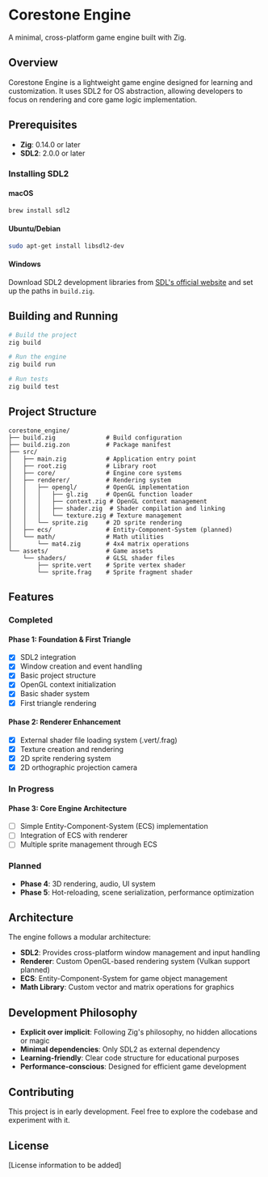 # Corestone Engine

A minimal, cross-platform game engine built with Zig.

## Overview

Corestone Engine is a lightweight game engine designed for learning and customization. It uses SDL2 for OS abstraction, allowing developers to focus on rendering and core game logic implementation.

## Prerequisites

- **Zig**: 0.14.0 or later
- **SDL2**: 2.0.0 or later

### Installing SDL2

#### macOS
```bash
brew install sdl2
```

#### Ubuntu/Debian
```bash
sudo apt-get install libsdl2-dev
```

#### Windows
Download SDL2 development libraries from [SDL's official website](https://www.libsdl.org/download-2.0.php) and set up the paths in `build.zig`.

## Building and Running

```bash
# Build the project
zig build

# Run the engine
zig build run

# Run tests
zig build test
```

## Project Structure

```
corestone_engine/
├── build.zig              # Build configuration
├── build.zig.zon          # Package manifest
├── src/
│   ├── main.zig           # Application entry point
│   ├── root.zig           # Library root
│   ├── core/              # Engine core systems
│   ├── renderer/          # Rendering system
│   │   ├── opengl/        # OpenGL implementation
│   │   │   ├── gl.zig     # OpenGL function loader
│   │   │   ├── context.zig # OpenGL context management
│   │   │   ├── shader.zig  # Shader compilation and linking
│   │   │   └── texture.zig # Texture management
│   │   └── sprite.zig     # 2D sprite rendering
│   ├── ecs/               # Entity-Component-System (planned)
│   └── math/              # Math utilities
│       └── mat4.zig       # 4x4 matrix operations
└── assets/                # Game assets
    └── shaders/           # GLSL shader files
        ├── sprite.vert    # Sprite vertex shader
        └── sprite.frag    # Sprite fragment shader
```

## Features

### Completed

#### Phase 1: Foundation & First Triangle
- [x] SDL2 integration
- [x] Window creation and event handling
- [x] Basic project structure
- [x] OpenGL context initialization
- [x] Basic shader system
- [x] First triangle rendering

#### Phase 2: Renderer Enhancement
- [x] External shader file loading system (.vert/.frag)
- [x] Texture creation and rendering
- [x] 2D sprite rendering system
- [x] 2D orthographic projection camera

### In Progress

#### Phase 3: Core Engine Architecture
- [ ] Simple Entity-Component-System (ECS) implementation
- [ ] Integration of ECS with renderer
- [ ] Multiple sprite management through ECS

### Planned
- **Phase 4**: 3D rendering, audio, UI system
- **Phase 5**: Hot-reloading, scene serialization, performance optimization

## Architecture

The engine follows a modular architecture:
- **SDL2**: Provides cross-platform window management and input handling
- **Renderer**: Custom OpenGL-based rendering system (Vulkan support planned)
- **ECS**: Entity-Component-System for game object management
- **Math Library**: Custom vector and matrix operations for graphics

## Development Philosophy

- **Explicit over implicit**: Following Zig's philosophy, no hidden allocations or magic
- **Minimal dependencies**: Only SDL2 as external dependency
- **Learning-friendly**: Clear code structure for educational purposes
- **Performance-conscious**: Designed for efficient game development

## Contributing

This project is in early development. Feel free to explore the codebase and experiment with it.

## License

[License information to be added]